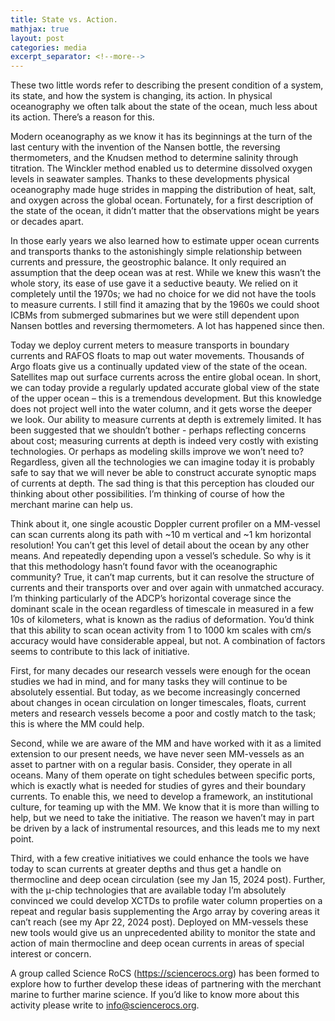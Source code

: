 ```yaml
---
title: State vs. Action. 
mathjax: true
layout: post
categories: media
excerpt_separator: <!--more-->
---
```


These two little words refer to describing the present condition of a system, its state, and how the system is changing, its action. In physical oceanography we often talk about the state of the ocean, much less about its action. There’s a reason for this. 
<!--more-->

Modern oceanography as we know it has its beginnings at the turn of the last century with the invention of the Nansen bottle, the reversing thermometers, and the Knudsen method to determine salinity through titration. The Winckler method enabled us to determine dissolved oxygen levels in seawater samples. Thanks to these developments physical oceanography made huge strides in mapping the distribution of heat, salt, and oxygen across the global ocean. Fortunately, for a first description of the state of the ocean, it didn’t matter that the observations might be years or decades apart. 

In those early years we also learned how to estimate upper ocean currents and transports thanks to the astonishingly simple relationship between currents and pressure, the geostrophic balance. It only required an assumption that the deep ocean was at rest. While we knew this wasn’t the whole story, its ease of use gave it a seductive beauty. We relied on it completely until the 1970s; we had no choice for we did not have the tools to measure currents. I still find it amazing that by the 1960s we could shoot ICBMs from submerged submarines but we were still dependent upon Nansen bottles and reversing thermometers. A lot has happened since then. 

Today we deploy current meters to measure transports in boundary currents and RAFOS floats to map out water movements. Thousands of Argo floats give us a continually updated view of the state of the ocean. Satellites map out surface currents across the entire global ocean. In short, we can today provide a regularly updated accurate global view of the state of the upper ocean – this is a tremendous development. But this knowledge does not project well into the water column, and it gets worse the deeper we look. Our ability to measure currents at depth is extremely limited. It has been suggested that we shouldn’t bother - perhaps reflecting concerns about cost; measuring currents at depth is indeed very costly with existing technologies. Or perhaps as modeling skills improve we won’t need to? Regardless, given all the technologies we can imagine today it is probably safe to say that we will never be able to construct accurate synoptic maps of currents at depth. The sad thing is that this perception has clouded our thinking about other possibilities. I’m thinking of course of how the merchant marine can help us. 

Think about it, one single acoustic Doppler current profiler on a MM-vessel can scan currents along its path with ~10 m vertical and ~1 km horizontal resolution! You can’t get this level of detail about the ocean by any other means. And repeatedly depending upon a vessel’s schedule. So why is it that this methodology hasn’t found favor with the oceanographic community? True, it can’t map currents, but it can resolve the structure of currents and their transports over and over again with unmatched accuracy. I’m thinking particularly of the ADCP’s horizontal coverage since the dominant scale in the ocean regardless of timescale in measured in a few 10s of kilometers, what is known as the radius of deformation. You’d think that this ability to scan ocean activity from 1 to 1000 km scales with cm/s accuracy would have considerable appeal, but not. A combination of factors seems to contribute to this lack of initiative. 

First, for many decades our research vessels were enough for the ocean studies we had in mind, and for many tasks they will continue to be absolutely essential. But today, as we become increasingly concerned about changes in ocean circulation on longer timescales, floats, current meters and research vessels become a poor and costly match to the task; this is where the MM could help.

Second, while we are aware of the MM and have worked with it as a limited extension to our present needs, we have never seen MM-vessels as an asset to partner with on a regular basis. Consider, they operate in all oceans. Many of them operate on tight schedules between specific ports, which is exactly what is needed for studies of gyres and their boundary currents. To enable this, we need to develop a framework, an institutional culture, for teaming up with the MM. We know that it is more than willing to help, but we need to take the initiative. The reason we haven’t may in part be driven by a lack of instrumental resources, and this leads me to my next point. 

Third, with a few creative initiatives we could enhance the tools we have today to scan currents at greater depths and thus get a handle on thermocline and deep ocean circulation (see my Jan 15, 2024 post). Further, with the μ-chip technologies that are available today I’m absolutely convinced we could develop XCTDs to profile water column properties on a repeat and regular basis supplementing the Argo array by covering areas it can’t reach (see my Apr 22, 2024 post). Deployed on MM-vessels these new tools would give us an unprecedented ability to monitor the state and action of main thermocline and deep ocean currents in areas of special interest or concern. 

A group called Science RoCS (https://sciencerocs.org) has been formed to explore how to further develop these ideas of partnering with the merchant marine to further marine science. If you’d like to know more about this activity please write to info@sciencerocs.org.  
